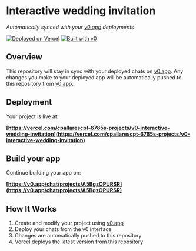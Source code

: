 # Interactive wedding invitation

*Automatically synced with your [v0.app](https://v0.app) deployments*

[![Deployed on Vercel](https://img.shields.io/badge/Deployed%20on-Vercel-black?style=for-the-badge&logo=vercel)](https://vercel.com/cpallarescpt-6785s-projects/v0-interactive-wedding-invitation)
[![Built with v0](https://img.shields.io/badge/Built%20with-v0.app-black?style=for-the-badge)](https://v0.app/chat/projects/A5BgzOPURSR)

## Overview

This repository will stay in sync with your deployed chats on [v0.app](https://v0.app).
Any changes you make to your deployed app will be automatically pushed to this repository from [v0.app](https://v0.app).

## Deployment

Your project is live at:

**[https://vercel.com/cpallarescpt-6785s-projects/v0-interactive-wedding-invitation](https://vercel.com/cpallarescpt-6785s-projects/v0-interactive-wedding-invitation)**

## Build your app

Continue building your app on:

**[https://v0.app/chat/projects/A5BgzOPURSR](https://v0.app/chat/projects/A5BgzOPURSR)**

## How It Works

1. Create and modify your project using [v0.app](https://v0.app)
2. Deploy your chats from the v0 interface
3. Changes are automatically pushed to this repository
4. Vercel deploys the latest version from this repository
